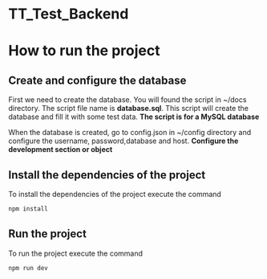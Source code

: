 # TT_Test_Backend

# How to run the project

## Create and configure the database
First we need to create the database. You will found the script in ~/docs directory. The script file name is **database.sql**. 
This script will create the database and fill it with some test data.
**The script is for a MySQL database**

When the database is created, go to config.json in ~/config directory and configure the username, password,database and host. **Configure the development section or object**

## Install the dependencies of the project
To install the dependencies of the project execute the command 
```bash 
npm install
```

## Run the project
To run the project execute the command 
```bash
npm run dev
```
